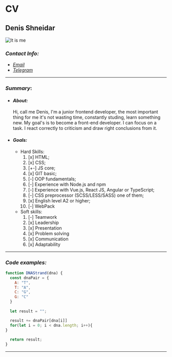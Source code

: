 # CV
## Denis Shneidar 

![It is me](https://avatars3.githubusercontent.com/u/48366912?s=460&v=4 "My Photo")
### *Contact Info:* 
* *[Email](https://anrowerdd@gmail.com)*
* *[Telegram](https://t.me/Anrower)*
---  
### *Summary*:

* #### *About:*
    Hi, call me Denis, I'm a junior frontend developer,
    the most important thing for me it's not wasting time,
    constantly studing, learn something new. My goal's
    is to become a front-end developer. I can focus on a task.
    I react correctly to criticism and draw right conclusions from it.
* #### *Goals:*
    * Hard Skills:
        1. [x] HTML;
        2. [x] CSS;
        3. [+-] JS core;
        4. [x] GIT basic;
        5. [-] OOP fundamentals;
        6. [-] Experience with Node.js and npm
        7. [-] Experience with Vue.js, React JS, Angular or TypeScript;
        8. [-] CSS preprocessor (SCSS/LESS/SASS) one of them;
        9. [x] English level A2 or higher;
        10. [-] WebPack
    * Soft skills:    
        1. [-] Teamwork
        2. [x] Leadership
        3. [x] Presentation
        4. [x] Problem solving
        5. [x] Communication
        6. [x] Adaptability
---
### *Code examples:* 
```javascript
function DNAStrand(dna) {
  const dnaPair = {
    A: "T",
    T: "A",
    C: "G",
    G: "C"
  }
  
  let result = "";

  result += dnaPair[dna[i]]
  for(let i = 0; i < dna.length; i++){
}
  
  return result;
}
```
---
